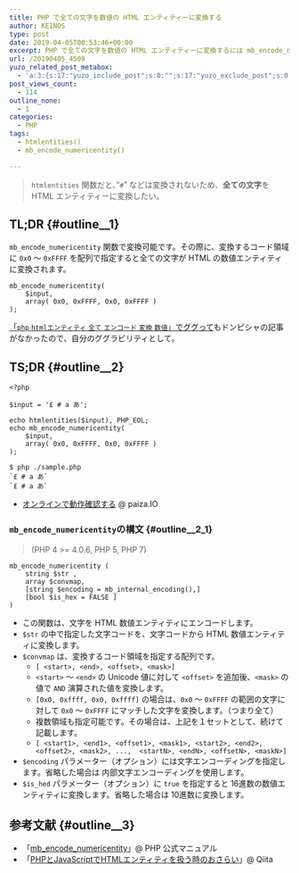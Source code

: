 ```yaml
---
title: PHP で全ての文字を数値の HTML エンティティーに変換する
author: KEINOS
type: post
date: 2019-04-05T00:53:46+00:00
excerpt: PHP で全ての文字を数値の HTML エンティティーに変換するには mb_encode_numericentity 関数を使うと数値参照型の HTML エンティティーに変換できます。
url: /20190405_4509
yuzo_related_post_metabox:
  - 'a:3:{s:17:"yuzo_include_post";s:0:"";s:17:"yuzo_exclude_post";s:0:"";s:21:"yuzo_disabled_related";N;}'
post_views_count:
  - 114
outline_none:
  - 1
categories:
  - PHP
tags:
  - htmlentities()
  - mb_encode_numericentity()

---
```

> `htmlentities` 関数だと、&#8221;`#`&#8221; などは変換されないため、**全ての文字**を HTML エンティティーに変換したい。 

## TL;DR {#outline__1}

`mb_encode_numericentity` 関数で変換可能です。その際に、変換するコード領域に `0x0` 〜 `0xFFFF` を配列で指定すると全ての文字が HTML の数値エンティティに変換されます。

<pre><code class="language-php">mb_encode_numericentity(
    $input,
    array( 0x0, 0xFFFF, 0x0, 0xFFFF )
);
</code></pre>

[「`php` `htmlエンティティ` `全て` `エンコード` `変換` `数値`」でググって][1]もドンピシャの記事がなかったので、自分のググラビリティとして。

## TS;DR {#outline__2}

<pre><code class="language-php">&lt;?php

$input = '£ # a あ';

echo htmlentities($input), PHP_EOL;
echo mb_encode_numericentity(
    $input,
    array( 0x0, 0xFFFF, 0x0, 0xFFFF )
);
</code></pre>

<pre><code class="language-shell">$ php ./sample.php
`&pound; # a あ`
`&#xA3;&#x20;&#x23;&#x20;&#x61;&#x20;&#x3042;`
</code></pre>

  * [オンラインで動作確認する]() @ paiza.IO

### `mb_encode_numericentity`の構文 {#outline__2_1}

> (PHP 4 >= 4.0.6, PHP 5, PHP 7) 

<pre><code class="language-php">mb_encode_numericentity (
    string $str ,
    array $convmap, 
    [string $encoding = mb_internal_encoding(),]
    [bool $is_hex = FALSE ]
)
</code></pre>

  * この関数は、文字を HTML 数値エンティティにエンコードします。
  * `$str` の中で指定した文字コードを、文字コードから HTML 数値エンティティに変換します。
  * `$convmap` は、変換するコード領域を指定する配列です。 
      * `[ <start>, <end>, <offset>, <mask>]`
      * `<start>` 〜 `<end>` の Unicode 値に対して `<offset>` を追加後、`<mask>` の値で `AND` 演算された値を変換します。
      * `[0x0, 0xffff, 0x0, 0xffff]` の場合は、`0x0` 〜 `0xFFFF` の範囲の文字に対して `0x0` 〜 `0xFFFF` にマッチした文字を変換します。（つまり全て）
      * 複数領域も指定可能です。その場合は、上記を１セットとして、続けて記載します。
      * `[ <start1>, <end1>, <offset1>, <mask1>, <start2>, <end2>, <offset2>, <mask2>, ...,  <startN>, <endN>, <offsetN>, <maskN>]`
  * `$encoding` パラメーター（オプション）には文字エンコーディングを指定します。省略した場合は 内部文字エンコーディングを使用します。
  * `$is_hed` パラメーター（オプション）に `true` を指定すると 16進数の数値エンティティに変換します。省略した場合は 10進数に変換します。

## 参考文献 {#outline__3}

  * 「[mb\_encode\_numericentity][2]」@ PHP 公式マニュアル
  * 「[PHPとJavaScriptでHTMLエンティティを扱う時のおさらい][3]」@ Qiita

 [1]: https://www.google.com/search?q=php+html%E3%82%A8%E3%83%B3%E3%83%86%E3%82%A3%E3%83%86%E3%82%A3+%E5%85%A8%E3%81%A6+%E3%82%A8%E3%83%B3%E3%82%B3%E3%83%BC%E3%83%89+%E5%A4%89%E6%8F%9B+%E6%95%B0%E5%80%A4
 [2]: https://www.php.net/manual/ja/function.mb-encode-numericentity.php
 [3]: https://qiita.com/ka215/items/ace36f55c3ad1297de81